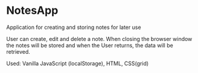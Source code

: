 # NotesApp
Application for creating and storing notes for later use

User can create, edit and delete a note. When closing the browser window the notes will be stored and when the User returns, the data will be retrieved. 

Used: Vanilla JavaScript (localStorage), HTML, CSS(grid) 
